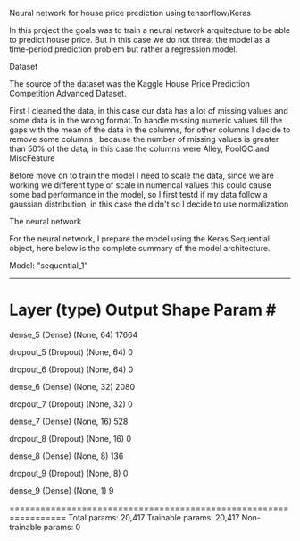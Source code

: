 Neural network for house price prediction using tensorflow/Keras


In this project the goals was to train a neural network arquitecture to be able to predict house price. But in this case we do not threat the model as a time-period prediction problem but rather a regression model.

Dataset

The source of the dataset was the Kaggle House Price Prediction Competition Advanced Dataset.

First I cleaned the data, in this case our data has a lot of missing values and some data is in the wrong format.To handle missing numeric values fill the gaps with the mean of the data in the columns, for other columns I decide to remove some columns , because the number of missing values is greater than 50% of the data, in this case the columns were Alley, PoolQC and MiscFeature

Before move on to train the model I need to scale the data, since we are working we different type of scale in numerical values this could cause some bad performance in the model, so I first testd if my data follow a gaussian distribution, in this case the didn't so I decide to use normalization

The neural network

For the neural network, I prepare the model using the Keras Sequential object, here below is the complete summary of the model architecture.

Model: "sequential_1"
_________________________________________________________________
 Layer (type)                Output Shape              Param #   
=================================================================
 dense_5 (Dense)             (None, 64)                17664     
                                                                 
 dropout_5 (Dropout)         (None, 64)                0         
                                                                 
 dropout_6 (Dropout)         (None, 64)                0         
                                                                 
 dense_6 (Dense)             (None, 32)                2080      
                                                                 
 dropout_7 (Dropout)         (None, 32)                0         
                                                                 
 dense_7 (Dense)             (None, 16)                528       
                                                                 
 dropout_8 (Dropout)         (None, 16)                0         
                                                                 
 dense_8 (Dense)             (None, 8)                 136       
                                                                 
 dropout_9 (Dropout)         (None, 8)                 0         
                                                                 
 dense_9 (Dense)             (None, 1)                 9         
                                                                 
=================================================================
Total params: 20,417
Trainable params: 20,417
Non-trainable params: 0







